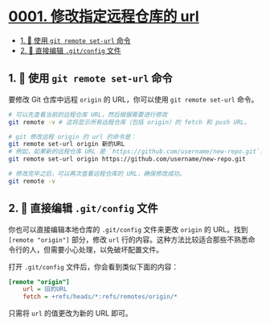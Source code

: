 # [0001. 修改指定远程仓库的 url](https://github.com/Tdahuyou/git/tree/main/0001.%20%E4%BF%AE%E6%94%B9%E6%8C%87%E5%AE%9A%E8%BF%9C%E7%A8%8B%E4%BB%93%E5%BA%93%E7%9A%84%20url)

<!-- region:toc -->
- [1. 📒 使用 `git remote set-url` 命令](#1--使用-git-remote-set-url-命令)
- [2. 📒 直接编辑 `.git/config` 文件](#2--直接编辑-gitconfig-文件)
<!-- endregion:toc -->


## 1. 📒 使用 `git remote set-url` 命令

要修改 Git 仓库中远程 `origin` 的 URL，你可以使用 `git remote set-url` 命令。

```sh
# 可以先查看当前的远程仓库 URL，然后根据需要进行修改
git remote -v # 这将显示所有远程仓库（包括 origin）的 fetch 和 push URL。

# git 修改远程 origin 的 url 的命令是：
git remote set-url origin 新的URL
# 例如，如果新的远程仓库 URL 是 `https://github.com/username/new-repo.git`，那么命令将是：
git remote set-url origin https://github.com/username/new-repo.git

# 修改完毕之后，可以再次查看远程仓库的 URL，确保修改成功。
git remote -v
```

## 2. 📒 直接编辑 `.git/config` 文件

你也可以直接编辑本地仓库的 `.git/config` 文件来更改 `origin` 的 URL。找到 `[remote "origin"]` 部分，修改 `url` 行的内容。这种方法比较适合那些不熟悉命令行的人，但需要小心处理，以免破坏配置文件。

打开 `.git/config` 文件后，你会看到类似下面的内容：

```ini
[remote "origin"]
    url = 旧的URL
    fetch = +refs/heads/*:refs/remotes/origin/*
```

只需将 `url` 的值更改为新的 URL 即可。





